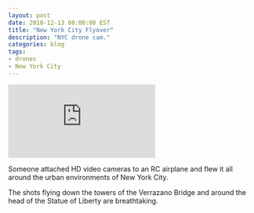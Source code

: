 ```yaml
---
layout: post
date: 2010-12-13 08:00:00 EST
title: "New York City Flyover"
description: "NYC drone cam."
categories: blog
tags:
- drones
- New York City
---
```


<div class="embed">
<iframe title="NYC Drone Flight" src="http://www.youtube.com/embed/M9cSxEqKQ78?rel=0" frameborder="0">NYC Drone Flight</iframe>
</div>

Someone attached HD video cameras to an RC airplane and flew it all around the urban environments of New York City.

The shots flying down the towers of the Verrazano Bridge and around the head of the Statue of Liberty are breathtaking.

